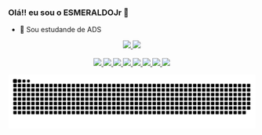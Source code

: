 <link rel = "stylesheet" href = "https://cdn.jsdelivr.net/gh/devicons/devicon@v2.14.0/devicon.min.css">

### Olá!! eu sou o ESMERALDOJr 👋

- 🔭 Sou estudande de ADS

<div align = "center">
  <a href="https://github.com/ESMERALDOJr">
  <img height = "180em" src = "https://github-readme-stats.vercel.app/api?username=ESMERALDOJr&show_icons=true&theme=dark&include_all_commits=true&count_private=true">
  <img height = "180em" src = "https://github-readme-stats.vercel.app/api/top-langs/?username=ESMERALDOJr&layout=compact&langs_count=7&theme=dark">
 
<div style="display: inline_block"><br>    
  <img src="https://img.icons8.com/color/48/000000/c-programming.png">
  <img src="https://img.icons8.com/color/48/000000/html-5--v1.png">
  <img src="https://img.icons8.com/color/48/000000/css3.png">
  <img src="https://img.icons8.com/color/48/000000/php.png">
  <img src="https://img.icons8.com/color/48/000000/javascript--v1.png">
  <img src="https://img.icons8.com/color/48/000000/nodejs.png">
  <img src="https://img.icons8.com/color/48/000000/react-native.png">
  <img src="https://img.icons8.com/color/48/000000/java-coffee-cup-logo--v1.png">
  
  
  
  
 ![Snake animation](https://github.com/ESMERALDOJr/ESMERALDOJr/blob/output/github-contribution-grid-snake.svg)
    </div>    

    
   
    

